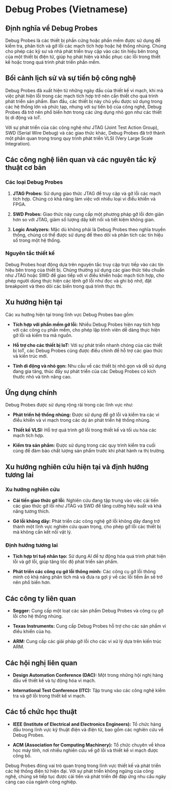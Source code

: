 # Debug Probes (Vietnamese)

## Định nghĩa về Debug Probes

Debug Probes là các thiết bị phần cứng hoặc phần mềm được sử dụng để kiểm tra, phân tích và gỡ lỗi các mạch tích hợp hoặc hệ thống nhúng. Chúng cho phép các kỹ sư và nhà phát triển truy cập vào các tín hiệu bên trong của một thiết bị điện tử, giúp họ phát hiện và khắc phục các lỗi trong thiết kế hoặc trong quá trình phát triển phần mềm.

## Bối cảnh lịch sử và sự tiến bộ công nghệ

Debug Probes đã xuất hiện từ những ngày đầu của thiết kế vi mạch, khi mà việc phát hiện lỗi trong các mạch tích hợp trở nên cần thiết cho quá trình phát triển sản phẩm. Ban đầu, các thiết bị này chủ yếu được sử dụng trong các hệ thống lớn và phức tạp, nhưng với sự tiến bộ của công nghệ, Debug Probes đã trở nên phổ biến hơn trong các ứng dụng nhỏ gọn như các thiết bị di động và IoT.

Với sự phát triển của các công nghệ như JTAG (Joint Test Action Group), SWD (Serial Wire Debug) và các giao thức khác, Debug Probes đã trở thành một phần quan trọng trong quy trình phát triển VLSI (Very Large Scale Integration). 

## Các công nghệ liên quan và các nguyên tắc kỹ thuật cơ bản

### Các loại Debug Probes

1. **JTAG Probes:** Sử dụng giao thức JTAG để truy cập và gỡ lỗi các mạch tích hợp. Chúng có khả năng làm việc với nhiều loại vi điều khiển và FPGA.
  
2. **SWD Probes:** Giao thức này cung cấp một phương pháp gỡ lỗi đơn giản hơn so với JTAG, giảm số lượng dây kết nối và tiết kiệm không gian.

3. **Logic Analyzers:** Mặc dù không phải là Debug Probes theo nghĩa truyền thống, chúng có thể được sử dụng để theo dõi và phân tích các tín hiệu số trong một hệ thống.

### Nguyên tắc thiết kế

Debug Probes hoạt động dựa trên nguyên tắc truy cập trực tiếp vào các tín hiệu bên trong của thiết bị. Chúng thường sử dụng các giao thức tiêu chuẩn như JTAG hoặc SWD để giao tiếp với vi điều khiển hoặc mạch tích hợp, cho phép người dùng thực hiện các lệnh gỡ lỗi như đọc và ghi bộ nhớ, đặt breakpoint và theo dõi các biến trong quá trình thực thi.

## Xu hướng hiện tại

Các xu hướng hiện tại trong lĩnh vực Debug Probes bao gồm:

- **Tích hợp với phần mềm gỡ lỗi:** Nhiều Debug Probes hiện nay tích hợp với các công cụ phần mềm, cho phép lập trình viên dễ dàng thực hiện gỡ lỗi và kiểm tra mã nguồn.

- **Hỗ trợ cho các thiết bị IoT:** Với sự phát triển nhanh chóng của các thiết bị IoT, các Debug Probes cũng được điều chỉnh để hỗ trợ các giao thức và kiến trúc mới.

- **Tính di động và nhỏ gọn:** Nhu cầu về các thiết bị nhỏ gọn và dễ sử dụng đang gia tăng, thúc đẩy sự phát triển của các Debug Probes có kích thước nhỏ và tính năng cao.

## Ứng dụng chính

Debug Probes được sử dụng rộng rãi trong các lĩnh vực như:

- **Phát triển hệ thống nhúng:** Được sử dụng để gỡ lỗi và kiểm tra các vi điều khiển và vi mạch trong các dự án phát triển hệ thống nhúng.

- **Thiết kế VLSI:** Hỗ trợ quá trình gỡ lỗi trong thiết kế và tối ưu hóa các mạch tích hợp.

- **Kiểm tra sản phẩm:** Được sử dụng trong các quy trình kiểm tra cuối cùng để đảm bảo chất lượng sản phẩm trước khi phát hành ra thị trường.

## Xu hướng nghiên cứu hiện tại và định hướng tương lai

### Xu hướng nghiên cứu

- **Cải tiến giao thức gỡ lỗi:** Nghiên cứu đang tập trung vào việc cải tiến các giao thức gỡ lỗi như JTAG và SWD để tăng cường hiệu suất và khả năng tương thích.

- **Gỡ lỗi không dây:** Phát triển các công nghệ gỡ lỗi không dây đang trở thành một lĩnh vực nghiên cứu quan trọng, cho phép gỡ lỗi các thiết bị mà không cần kết nối vật lý.

### Định hướng tương lai

- **Tích hợp trí tuệ nhân tạo:** Sử dụng AI để tự động hóa quá trình phát hiện lỗi và gỡ lỗi, giúp tăng tốc độ phát triển sản phẩm.

- **Phát triển các công cụ gỡ lỗi thông minh:** Các công cụ gỡ lỗi thông minh có khả năng phân tích mã và đưa ra gợi ý về các lỗi tiềm ẩn sẽ trở nên phổ biến hơn.

## Các công ty liên quan

- **Segger:** Cung cấp một loạt các sản phẩm Debug Probes và công cụ gỡ lỗi cho hệ thống nhúng.
  
- **Texas Instruments:** Cung cấp Debug Probes hỗ trợ cho các sản phẩm vi điều khiển của họ.

- **ARM:** Cung cấp các giải pháp gỡ lỗi cho các vi xử lý dựa trên kiến trúc ARM.

## Các hội nghị liên quan

- **Design Automation Conference (DAC):** Một trong những hội nghị hàng đầu về thiết kế và tự động hóa vi mạch.

- **International Test Conference (ITC):** Tập trung vào các công nghệ kiểm tra và gỡ lỗi trong thiết kế vi mạch.

## Các tổ chức học thuật

- **IEEE (Institute of Electrical and Electronics Engineers):** Tổ chức hàng đầu trong lĩnh vực kỹ thuật điện và điện tử, bao gồm các nghiên cứu về Debug Probes.

- **ACM (Association for Computing Machinery):** Tổ chức chuyên về khoa học máy tính, nơi nhiều nghiên cứu về gỡ lỗi và thiết kế vi mạch được công bố.

Debug Probes đóng vai trò quan trọng trong lĩnh vực thiết kế và phát triển các hệ thống điện tử hiện đại. Với sự phát triển không ngừng của công nghệ, chúng sẽ tiếp tục được cải tiến và phát triển để đáp ứng nhu cầu ngày càng cao của ngành công nghiệp.